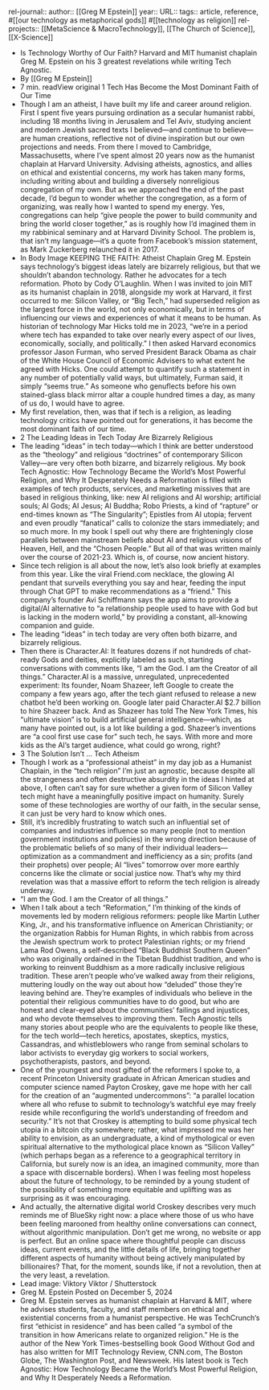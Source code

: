 rel-journal::
author:: [[Greg M Epstein]]
year::
URL::
tags:: article, reference, #[[our technology as metaphorical gods]] #[[technology as religion]]
rel-projects:: [[MetaScience & MacroTechnology]], [[The Church of Science]], [[X-Science]]



- Is Technology Worthy of Our Faith?
  Harvard and MIT humanist chaplain Greg M. Epstein on his 3 greatest revelations while writing Tech Agnostic.
- By [[Greg M Epstein]]
- 7 min. readView original
  1 Tech Has Become the Most Dominant Faith of Our Time
- Though I am an atheist, I have built my life and career around religion. First I spent five years pursuing ordination as a secular humanist rabbi, including 18 months living in Jerusalem and Tel Aviv, studying ancient and modern Jewish sacred texts I believed—and continue to believe—are human creations, reflective not of divine inspiration but our own projections and needs. From there I moved to Cambridge, Massachusetts, where I’ve spent almost 20 years now as the humanist chaplain at Harvard University. Advising atheists, agnostics, and allies on ethical and existential concerns, my work has taken many forms, including writing about and building a diversely nonreligious congregation of my own. But as we approached the end of the past decade, I’d begun to wonder whether the congregation, as a form of organizing, was really how I wanted to spend my energy. Yes, congregations can help “give people the power to build community and bring the world closer together,” as is roughly how I’d imagined them in my rabbinical seminary and at Harvard Divinity School. The problem is, that isn’t my language—it’s a quote from Facebook’s mission statement, as Mark Zuckerberg relaunched it in 2017.
- In Body Image
  KEEPING THE FAITH: Atheist Chaplain Greg M. Epstein says technology’s biggest ideas lately are bizarrely religious, but that we shouldn’t abandon technology. Rather he advocates for a tech reformation. Photo by Cody O’Laughlin.
  When I was invited to join MIT as its humanist chaplain in 2018, alongside my work at Harvard, it first occurred to me: Silicon Valley, or “Big Tech,” had superseded religion as the largest force in the world, not only economically, but in terms of influencing our views and experiences of what it means to be human. As historian of technology Mar Hicks told me in 2023, “we’re in a period where tech has expanded to take over nearly every aspect of our lives, economically, socially, and politically.” I then asked Harvard economics professor Jason Furman, who served President Barack Obama as chair of the White House Council of Economic Advisers to what extent he agreed with Hicks. One could attempt to quantify such a statement in any number of potentially valid ways, but ultimately, Furman said, it simply “seems true.” As someone who genuflects before his own stained-glass black mirror altar a couple hundred times a day, as many of us do, I would have to agree.
- My first revelation, then, was that if tech is a religion, as leading technology critics have pointed out for generations, it has become the most dominant faith of our time.
- 2 The Leading Ideas in Tech Today Are Bizarrely Religious
- The leading “ideas” in tech today—which I think are better understood as the “theology” and religious “doctrines” of contemporary Silicon Valley—are very often both bizarre, and bizarrely religious. My book Tech Agnostic: How Technology Became the World’s Most Powerful Religion, and Why It Desperately Needs a Reformation is filled with examples of tech products, services, and marketing missives that are based in religious thinking, like: new AI religions and AI worship; artificial souls; AI Gods; AI Jesus; AI Buddha; Robo Priests, a kind of “rapture” or end-times known as “The Singularity”;  Epistles from AI utopia; fervent and even proudly “fanatical”  calls to colonize the stars immediately; and so much more. In my book I spell out why there are frighteningly close parallels between mainstream beliefs about AI and religious visions of Heaven, Hell, and the “Chosen People.” But all of that was written mainly over the course of 2021-23. Which is, of course, now ancient history.
- Since tech religion is all about the now, let’s also look briefly at examples from this year. Like the viral Friend.com necklace, the glowing AI pendant that surveils everything you say and hear, feeding the input through Chat GPT to make recommendations as a “friend.” This company’s founder Avi Schiffmann says the app aims to provide a digital/AI alternative to “a relationship people used to have with God but is lacking in the modern world,” by providing a constant, all-knowing companion and guide.
- The leading “ideas” in tech today are very often both bizarre, and bizarrely religious.
- Then there is Character.AI: It features dozens if not hundreds of chat-ready Gods and deities, explicitly labeled as such, starting conversations with comments like, “I am the God. I am the Creator of all things.” Character.AI is a massive, unregulated, unprecedented experiment: Its founder, Noam Shazeer, left Google to create the company a few years ago, after the tech giant refused to release a new chatbot he’d been working on. Google later paid Character.AI $2.7 billion to hire Shazeer back. And as Shazeer has told The New York Times, his “ultimate vision” is to build artificial general intelligence—which, as many have pointed out,  is a lot like building a god. Shazeer’s inventions are “a cool first use case for” such tech, he says. With more and more kids as the AI’s target audience, what could go wrong, right?
- 3 The Solution Isn’t … Tech Atheism
- Though I work as a “professional atheist” in my day job as a Humanist Chaplain, in the “tech religion” I’m just an agnostic, because despite all the strangeness and often destructive absurdity in the ideas I hinted at above, I often can’t say for sure whether a given form of Silicon Valley tech might have a meaningfully positive impact on humanity. Surely some of these technologies are worthy of our faith, in the secular sense, it can just be very hard to know which ones.
- Still, it’s incredibly frustrating to watch such an influential set of companies and industries influence so many people (not to mention government institutions and policies) in the wrong direction because of the problematic beliefs of so many of their individual leaders—optimization as a commandment and inefficiency as a sin; profits (and their prophets) over people; AI “lives” tomorrow over more earthly concerns like the climate or social justice now. That’s why my third revelation was that a massive effort to reform the tech religion is already underway.
- “I am the God. I am the Creator of all things.”
- When I talk about a tech “Reformation,” I’m thinking of the kinds of movements led by modern religious reformers: people like Martin Luther King, Jr., and his transformative influence on American Christianity; or the organization Rabbis for Human Rights, in which rabbis from across the Jewish spectrum work to protect Palestinian rights; or my friend Lama Rod Owens, a self-described “Black Buddhist Southern Queen” who was originally ordained in the Tibetan Buddhist tradition, and who is working to reinvent Buddhism as a more radically inclusive religious tradition. These aren’t people who’ve walked away from their religions, muttering loudly on the way out about how “deluded” those they’re leaving behind are. They’re examples of individuals who believe in the potential their religious communities have to do good, but who are honest and clear-eyed about the communities’ failings and injustices, and who devote themselves to improving them. Tech Agnostic tells many stories about people who are the equivalents to people like these, for the tech world—tech heretics, apostates, skeptics, mystics, Cassandras, and whistleblowers who range from seminal scholars to labor activists to everyday gig workers to social workers, psychotherapists, pastors, and beyond.
- One of the youngest and most gifted of the reformers I spoke to, a recent Princeton University graduate in African American studies and computer science named Payton Croskey, gave me hope with her call for the creation of an “augmented undercommons”: “a parallel location where all who refuse to submit to technology’s watchful eye may freely reside while reconfiguring the world’s understanding of freedom and security.” It’s not that Croskey is attempting to build some physical tech utopia in a bitcoin city somewhere; rather, what impressed me was her ability to envision, as an undergraduate, a kind of mythological or even spiritual alternative to the mythological place known as “Silicon Valley” (which perhaps began as a reference to a geographical territory in California, but surely now is an idea, an imagined community, more than a space with discernable borders). When I was feeling most hopeless about the future of technology, to be reminded by a young student of the possibility of something more equitable and uplifting was as surprising as it was encouraging.
- And actually, the alternative digital world Croskey describes very much reminds me of BlueSky right now: a place where those of us who have been feeling marooned from healthy online conversations can connect, without algorithmic manipulation. Don’t get me wrong, no website or app is perfect. But an online space where thoughtful people can discuss ideas, current events, and the little details of life, bringing together different aspects of humanity without being actively manipulated by billionaires? That, for the moment, sounds like, if not a revolution, then at the very least, a revelation.
- Lead image: Viktory Viktor / Shutterstock
- Greg M. Epstein
  Posted on December 5, 2024
- Greg M. Epstein serves as humanist chaplain at Harvard & MIT, where he advises students, faculty, and staff members on ethical and existential concerns from a humanist perspective. He was TechCrunch‘s first “ethicist in residence” and has been called “a symbol of the transition in how Americans relate to organized religion.” He is the author of the New York Times-bestselling book Good Without God and has also written for MIT Technology Review, CNN.com, The Boston Globe, The Washington Post, and Newsweek. His latest book is Tech Agnostic: How Technology Became the World’s Most Powerful Religion, and Why It Desperately Needs a Reformation.
